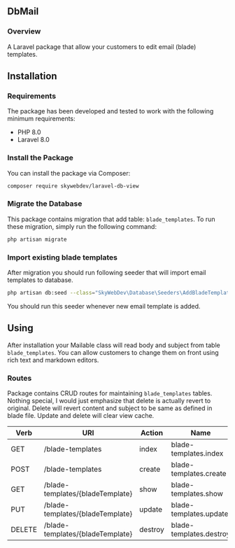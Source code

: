 ## DbMail

### Overview

A Laravel package that allow your customers to edit email (blade) templates.

## Installation

### Requirements
The package has been developed and tested to work with the following minimum requirements:

- PHP 8.0
- Laravel 8.0

### Install the Package
You can install the package via Composer:

```bash
composer require skywebdev/laravel-db-view
```

### Migrate the Database
This package contains migration that add table: ``` blade_templates ```.
To run these migration, simply run the following command:
```bash
php artisan migrate
```

### Import existing blade templates
After migration you should run following seeder that will import email templates to database.

```bash
php artisan db:seed --class="SkyWebDev\Database\Seeders\AddBladeTemplatesSeeder"
```
You should run this seeder whenever new email template is added.

## Using

After installation your Mailable class will read body and subject from table ``` blade_templates ```. You can 
allow 
customers to change 
them on front using rich text and markdown editors.

### Routes

Package contains CRUD routes for maintaining ``` blade_templates ``` tables. Nothing special, I would just emphasize that 
delete is actually revert to original. Delete will revert content and subject to be same as defined in blade file.
Update and delete will clear view cache.

| Verb   | URI                             | Action  | Name                    |
|--------|---------------------------------|---------|-------------------------|
| GET    | /blade-templates                | index   | blade-templates.index   |
| POST   | /blade-templates                | create  | blade-templates.create  |
| GET    | /blade-templates/{bladeTemplate} | show    | blade-templates.show    |
| PUT    | /blade-templates/{bladeTemplate}                | update  | blade-templates.update  |
| DELETE | /blade-templates/{bladeTemplate}                | destroy | blade-templates.destroy |


